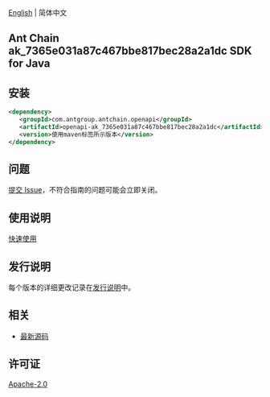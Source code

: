[English](README.md) | 简体中文

## Ant Chain ak_7365e031a87c467bbe817bec28a2a1dc SDK for Java

## 安装

```xml
<dependency>
   <groupId>com.antgroup.antchain.openapi</groupId>
   <artifactId>openapi-ak_7365e031a87c467bbe817bec28a2a1dc</artifactId>
   <version>使用maven标签所示版本</version>
</dependency>
```

## 问题

[提交 Issue](https://github.com/alipay/antchain-openapi-prod-sdk/issues/new)，不符合指南的问题可能会立即关闭。

## 使用说明

[快速使用](https://github.com/alipay/antchain-openapi-prod-sdk)

## 发行说明

每个版本的详细更改记录在[发行说明](./ChangeLog.txt)中。

## 相关

- [最新源码](https://github.com/alipay/antchain-openapi-prod-sdk/)

## 许可证

[Apache-2.0](http://www.apache.org/licenses/LICENSE-2.0)
